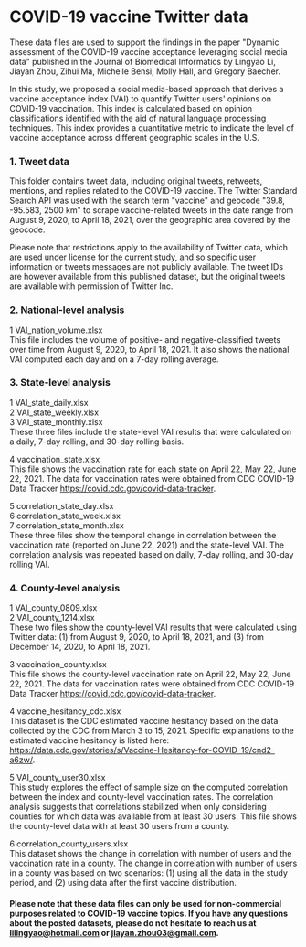 # COVID-19 vaccine Twitter data

These data files are used to support the findings in the paper "Dynamic assessment of the COVID-19 vaccine acceptance leveraging social media data" published in the Journal of Biomedical Informatics by Lingyao Li, Jiayan Zhou, Zihui Ma, Michelle Bensi, Molly Hall, and Gregory Baecher.

In this study, we proposed a social media-based approach that derives a vaccine acceptance index (VAI) to quantify Twitter users' opinions on COVID-19 vaccination. This index is calculated based on opinion classifications identified with the aid of natural language processing techniques. This index provides a quantitative metric to indicate the level of vaccine acceptance across different geographic scales in the U.S. 


### 1. Tweet data

This folder contains tweet data, including original tweets, retweets, mentions, and replies related to the COVID-19 vaccine. The Twitter Standard Search API was used with the search term "vaccine" and geocode "39.8, -95.583, 2500 km" to scrape vaccine-related tweets in the date range from August 9, 2020, to April 18, 2021, over the geographic area covered by the geocode. 

Please note that restrictions apply to the availability of Twitter data, which are used under license for the current study, and so specific user information or tweets messages are not publicly available. The tweet IDs are however available from this published dataset, but the original tweets are available with permission of Twitter Inc.


### 2. National-level analysis

1  VAI_nation_volume.xlsx\
This file includes the volume of positive- and negative-classified tweets over time from August 9, 2020, to April 18, 2021. It also shows the national VAI computed each day and on a 7-day rolling average. 


### 3. State-level analysis

1  VAI_state_daily.xlsx\
2  VAI_state_weekly.xlsx\
3  VAI_state_monthly.xlsx\
These three files include the state-level VAI results that were calculated on a daily, 7-day rolling, and 30-day rolling basis. 

4  vaccination_state.xlsx\
This file shows the vaccination rate for each state on April 22, May 22, June 22, 2021. The data for vaccination rates were obtained from CDC COVID-19 Data Tracker https://covid.cdc.gov/covid-data-tracker.

5  correlation_state_day.xlsx\
6  correlation_state_week.xlsx\
7  correlation_state_month.xlsx\
These three files show the temporal change in correlation between the vaccination rate (reported on June 22, 2021) and the state-level VAI. The correlation analysis was repeated based on daily, 7-day rolling, and 30-day rolling VAI.


### 4. County-level analysis
1  VAI_county_0809.xlsx\
2  VAI_county_1214.xlsx\
These two files show the county-level VAI results that were calculated using Twitter data: (1) from August 9, 2020, to April 18, 2021, and (3) from December 14, 2020, to April 18, 2021.

3  vaccination_county.xlsx\
This file shows the county-level vaccination rate on April 22, May 22, June 22, 2021. The data for vaccination rates were obtained from CDC COVID-19 Data Tracker https://covid.cdc.gov/covid-data-tracker.

4  vaccine_hesitancy_cdc.xlsx\
This dataset is the CDC estimated vaccine hesitancy based on the data collected by the CDC from March 3 to 15, 2021. Specific explanations to the estimated vaccine hesitancy is listed here: https://data.cdc.gov/stories/s/Vaccine-Hesitancy-for-COVID-19/cnd2-a6zw/.

5  VAI_county_user30.xlsx\
This study explores the effect of sample size on the computed correlation between the index and county-level vaccination rates. The correlation analysis suggests that correlations stabilized when only considering counties for which data was available from at least 30 users. This file shows the county-level data with at least 30 users from a county.

6  correlation_county_users.xlsx\
This dataset shows the change in correlation with number of users and the vaccination rate in a county. The change in correlation with number of users in a county was based on two scenarios: (1) using all the data in the study period, and (2) using data after the first vaccine distribution. 

#### Please note that these data files can only be used for non-commercial purposes related to COVID-19 vaccine topics. If you have any questions about the posted datasets, please do not hesitate to reach us at lilingyao@hotmail.com or jiayan.zhou03@gmail.com.

